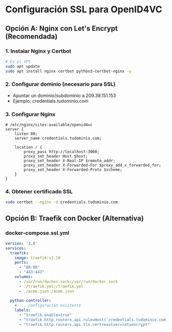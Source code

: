 # Configuración SSL para OpenID4VC

## Opción A: Nginx con Let's Encrypt (Recomendada)

### 1. Instalar Nginx y Certbot
```bash
# En el VPS
sudo apt update
sudo apt install nginx certbot python3-certbot-nginx -y
```

### 2. Configurar dominio (necesario para SSL)
- Apuntar un dominio/subdominio a 209.38.151.153
- Ejemplo: credentials.tudominio.com

### 3. Configurar Nginx
```nginx
# /etc/nginx/sites-available/openid4vc
server {
    listen 80;
    server_name credentials.tudominio.com;
    
    location / {
        proxy_pass http://localhost:3000;
        proxy_set_header Host $host;
        proxy_set_header X-Real-IP $remote_addr;
        proxy_set_header X-Forwarded-For $proxy_add_x_forwarded_for;
        proxy_set_header X-Forwarded-Proto $scheme;
    }
}
```

### 4. Obtener certificado SSL
```bash
sudo certbot --nginx -d credentials.tudominio.com
```

## Opción B: Traefik con Docker (Alternativa)

### docker-compose.ssl.yml
```yaml
version: '3.8'
services:
  traefik:
    image: traefik:v2.10
    ports:
      - "80:80"
      - "443:443"
    volumes:
      - /var/run/docker.sock:/var/run/docker.sock
      - ./traefik.yml:/traefik.yml
      - ./acme.json:/acme.json
    
  python-controller:
    # ... configuración existente
    labels:
      - "traefik.enable=true"
      - "traefik.http.routers.api.rule=Host(`credentials.tudominio.com`)"
      - "traefik.http.routers.api.tls.certresolver=letsencrypt"
```
